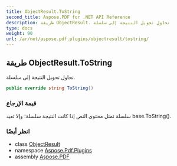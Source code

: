 ```yaml
---
title: ObjectResult.ToString
second_title: Aspose.PDF for .NET API Reference
description: طريقة ObjectResult. تحاول تحويل النتيجة إلى سلسلة
type: docs
weight: 90
url: /ar/net/aspose.pdf.plugins/objectresult/tostring/
---
```

## طريقة ObjectResult.ToString

تحاول تحويل النتيجة إلى سلسلة.

```csharp
public override string ToString()
```

### قيمة الإرجاع

سلسلة تمثل محتوى النص إذا كانت النتيجة سلسلة؛ وإلا تعيد base.ToString().

### انظر أيضًا

* class [ObjectResult](../)
* namespace [Aspose.Pdf.Plugins](../../../aspose.pdf.plugins/)
* assembly [Aspose.PDF](../../../)